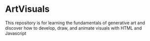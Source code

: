 # ArtVisuals

This repository is for learning the fundamentals of generative art and discover how to develop, draw, and animate visuals with HTML and Javascript
